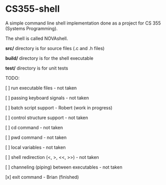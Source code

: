 CS355-shell
===========

A simple command line shell implementation done as a project for CS 355 (Systems Programming).

The shell is called NOVAshell.

**src/** directory is for source files (.c and .h files)

**build/** directory is for the shell executable

**test/** directory is for unit tests

TODO:

[ ] run executable files - not taken

[ ] passing keyboard signals - not taken

[ ] batch script support - Robert (work in progress)

[ ] control structure support - not taken

[ ] cd command - not taken

[ ] pwd command - not taken

[ ] local variables - not taken

[ ] shell redirection (<, >, <<, >>) - not taken

[ ] channeling (piping) between executables - not taken

[x] exit command - Brian (finished)

